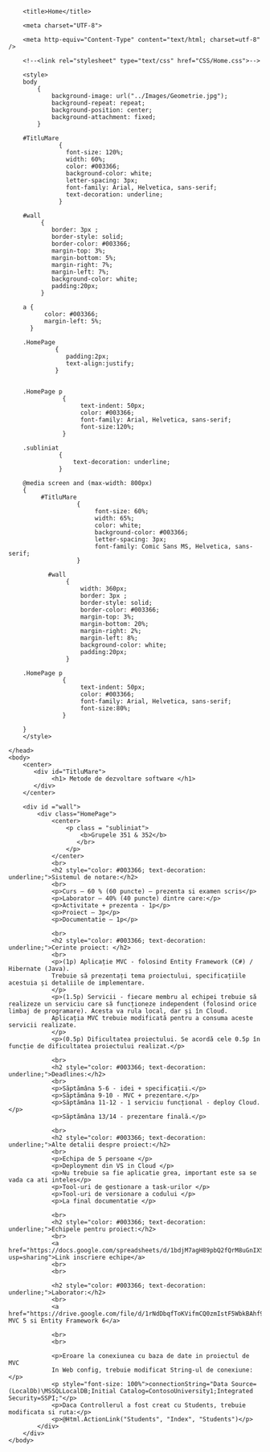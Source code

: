 <!DOCTYPE html>
<html>
	<head>
	
		<title>Home</title>
		
		<meta charset="UTF-8">
	
        <meta http-equiv="Content-Type" content="text/html; charset=utf-8" />
		
		<!--<link rel="stylesheet" type="text/css" href="CSS/Home.css">-->
		
		<style>
		body
			{ 
				background-image: url("../Images/Geometrie.jpg");
				background-repeat: repeat;
				background-position: center;
				background-attachment: fixed;
			}
			
		#TitluMare 
				  {
					font-size: 120%;
					width: 60%;
					color: #003366;
					background-color: white;
					letter-spacing: 3px; 
					font-family: Arial, Helvetica, sans-serif;
					text-decoration: underline;
				  }

		#wall 
			 {  
				border: 3px ;
				border-style: solid;
				border-color: #003366;
				margin-top: 3%;
				margin-bottom: 5%;
				margin-right: 7%;
				margin-left: 7%;
				background-color: white;
				padding:20px;
			 }
			 
		a {
			  color: #003366;
			  margin-left: 5%;
		  }

		.HomePage
				 { 
					padding:2px;
					text-align:justify;
				 }

				 
		.HomePage p 
				   {
						text-indent: 50px;
						color: #003366;
						font-family: Arial, Helvetica, sans-serif;
						font-size:120%;
				   }	

		.subliniat
				  {
					  text-decoration: underline;
				  }			  
				   
		@media screen and (max-width: 800px) 
		{	
			 #TitluMare 
					   {
							font-size: 60%;
							width: 65%;
							color: white;
							background-color: #003366;
							letter-spacing: 3px; 
							font-family: Comic Sans MS, Helvetica, sans-serif;
					   }
			
			   #wall
					{
						width: 360px;
						border: 3px ;
						border-style: solid;
						border-color: #003366;
						margin-top: 3%;
						margin-bottom: 20%;
						margin-right: 2%;
						margin-left: 8%;
						background-color: white;
						padding:20px;
					} 
					
		.HomePage p 
				   {
						text-indent: 50px;
						color: #003366;
						font-family: Arial, Helvetica, sans-serif;
						font-size:80%;
				   }	
			
		}
		</style>
		
	</head>
	<body>
		<center>
		   <div id="TitluMare">
				<h1> Metode de dezvoltare software </h1>
		   </div>
		</center>
			
		<div id ="wall">
			<div class="HomePage">	
				<center>
					<p class = "subliniat">
						<b>Grupele 351 & 352</b> 
					   </br>							 
					</p>
				</center>			
				<br>
				<h2 style="color: #003366; text-decoration: underline;">Sistemul de notare:</h2>
				<br>
				<p>Curs – 60 % (60 puncte) – prezenta si examen scris</p>
				<p>Laborator – 40% (40 puncte) dintre care:</p>
				<p>Activitate + prezenta - 1p</p>
				<p>Proiect – 3p</p>
				<p>Documentatie – 1p</p>

				<br>
				<h2 style="color: #003366; text-decoration: underline;">Cerinte proiect: </h2>
				<br>
				<p>(1p) Aplicație MVC - folosind Entity Framework (C#) / Hibernate (Java). 
				Trebuie să prezentați tema proiectului, specificațiile acestuia și detaliile de implementare.
				</p>
				<p>(1.5p) Servicii - fiecare membru al echipei trebuie să realizeze un serviciu care să funcționeze independent (folosind orice limbaj de programare). Acesta va rula local, dar și în Cloud. 
				Aplicația MVC trebuie modificată pentru a consuma aceste servicii realizate.
				</p>
				<p>(0.5p) Dificultatea proiectului. Se acordă cele 0.5p în funcție de dificultatea proiectului realizat.</p>

				<br>
				<h2 style="color: #003366; text-decoration: underline;">Deadlines:</h2>
				<br>
				<p>Săptămâna 5-6 - idei + specificații.</p>
				<p>Săptămâna 9-10 - MVC + prezentare.</p>
				<p>Săptămâna 11-12 - 1 serviciu funcțional - deploy Cloud.</p>
				<p>Săptămâna 13/14 - prezentare finală.</p>

				<br>
				<h2 style="color: #003366; text-decoration: underline;">Alte detalii despre proiect:</h2>
				<br>
				<p>Echipa de 5 persoane </p>
				<p>Deployment din VS in Cloud </p>
				<p>Nu trebuie sa fie aplicatie grea, important este sa se vada ca ati inteles</p>
				<p>Tool-uri de gestionare a task-urilor </p>
				<p>Tool-uri de versionare a codului </p>
				<p>La final documentatie </p>

				<br>
				<h2 style="color: #003366; text-decoration: underline;">Echipele pentru proiect:</h2>
				<br>
				<a  href="https://docs.google.com/spreadsheets/d/1bdjM7agH89pbQ2fQrM8uGnIXSv_mgoG5OhRntwJ3iqs/edit?usp=sharing">Link inscriere echipe</a>
				<br>
				<br>

				<h2 style="color: #003366; text-decoration: underline;">Laborator:</h2>
				<br>
				<a href="https://drive.google.com/file/d/1rNdDbqfToKVifmCQ0zmIstF5WbkBAhf9/view">Tutorial MVC 5 si Entity Framework 6</a>

				<br>
				<br>

				<p>Eroare la conexiunea cu baza de date in proiectul de MVC
				In Web config, trebuie modificat String-ul de conexiune: </p> 
				<p style="font-size: 100%">connectionString="Data Source=(LocalDb)\MSSQLLocalDB;Initial Catalog=ContosoUniversity1;Integrated Security=SSPI;"</p> 
				<p>Daca Controllerul a fost creat cu Students, trebuie modificata si ruta:</p> 
				<p>@Html.ActionLink("Students", "Index", "Students")</p>
			</div>
		</div>
	</body>
</html>
